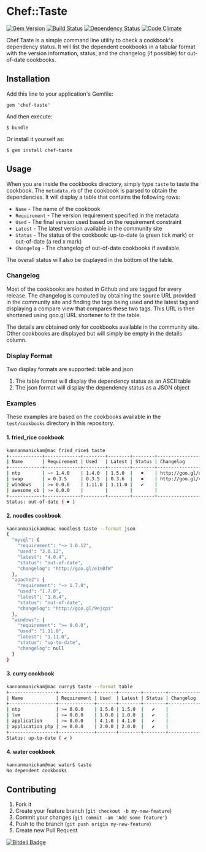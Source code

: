 # Chef::Taste

[![Gem Version](http://img.shields.io/gem/v/chef-taste.svg)][gem]
[![Build Status](http://img.shields.io/travis/arangamani/chef-taste.svg)][travis]
[![Dependency Status](http://img.shields.io/gemnasium/arangamani/chef-taste.svg)][gemnasium]
[![Code Climate](http://img.shields.io/codeclimate/github/arangamani/chef-taste.svg)][codeclimate]

[gem]: https://rubygems.org/gems/chef-taste
[travis]: http://travis-ci.org/arangamani/chef-taste
[gemnasium]: https://gemnasium.com/arangamani/chef-taste
[codeclimate]: https://codeclimate.com/github/arangamani/chef-taste

Chef Taste is a simple command line utility to check a cookbook's dependency status.
It will list the dependent cookbooks in a tabular format with the version information,
status, and the changelog (if possible) for out-of-date cookbooks.

## Installation

Add this line to your application's Gemfile:

    gem 'chef-taste'

And then execute:

    $ bundle

Or install it yourself as:

    $ gem install chef-taste

## Usage

When you are inside the cookbooks directory, simply type `taste` to taste the cookbook.
The `metadata.rb` of the cookbook is parsed to obtain the dependencies. It will display
a table that contains the following rows:

* `Name` - The name of the cookbook
* `Requirement` - The version requirement specified in the metadata
* `Used` - The final version used based on the requirement constraint
* `Latest` - The latest version available in the community site
* `Status` - The status of the cookbook: up-to-date (a green tick mark) or out-of-date (a red x mark)
* `Changelog` - The changelog of out-of-date cookbooks if available.

The overall status will also be displayed in the bottom of the table.

### Changelog
Most of the cookbooks are hosted in Github and are tagged for every release.
The changelog is computed by obtaining the source URL provided in the community site and
finding the tags being used and the latest tag and displaying a compare view that
compares these two tags. This URL is then shortened using goo.gl URL shortener to fit the table.

The details are obtained only for cookbooks available in the community site. Other cookbooks are
displayed but will simply be empty in the details column.

### Display Format

Two display formats are supported: table and json

1. The table format will display the dependency status as an ASCII table
2. The json format will display the dependency status as a JSON object

### Examples

These examples are based on the cookbooks available in the `test/cookbooks` directory
in this repository.

#### 1. fried_rice cookbook

```bash
kannanmanickam@mac fried_rice$ taste
+------------+-------------+--------+--------+--------+----------------------+
| Name       | Requirement | Used   | Latest | Status | Changelog            |
+------------+-------------+--------+--------+--------+----------------------+
| ntp        | ~> 1.4.0    | 1.4.0  | 1.5.0  |   ✖    | http://goo.gl/qsfgwA |
| swap       | = 0.3.5     | 0.3.5  | 0.3.6  |   ✖    | http://goo.gl/vZtUQJ |
| windows    | >= 0.0.0    | 1.11.0 | 1.11.0 |   ✔    |                      |
| awesome_cb | >= 0.0.0    |        |        |        |                      |
+------------+-------------+--------+--------+--------+----------------------+
Status: out-of-date ( ✖ )
```

#### 2. noodles cookbook

```bash
kannanmanickam@mac noodles$ taste --format json
{
  "mysql": {
    "requirement": "~> 3.0.12",
    "used": "3.0.12",
    "latest": "4.0.4",
    "status": "out-of-date",
    "changelog": "http://goo.gl/e1nBfW"
  },
  "apache2": {
    "requirement": "~> 1.7.0",
    "used": "1.7.0",
    "latest": "1.8.4",
    "status": "out-of-date",
    "changelog": "http://goo.gl/9ejcpi"
  },
  "windows": {
    "requirement": ">= 0.0.0",
    "used": "1.11.0",
    "latest": "1.11.0",
    "status": "up-to-date",
    "changelog": null
  }
}
```

#### 3. curry cookbook

```bash
kannanmanickam@mac curry$ taste --format table
+-----------------+-------------+-------+--------+--------+-----------+
| Name            | Requirement | Used  | Latest | Status | Changelog |
+-----------------+-------------+-------+--------+--------+-----------+
| ntp             | >= 0.0.0    | 1.5.0 | 1.5.0  |   ✔    |           |
| lvm             | >= 0.0.0    | 1.0.0 | 1.0.0  |   ✔    |           |
| application     | >= 0.0.0    | 4.1.0 | 4.1.0  |   ✔    |           |
| application_php | >= 0.0.0    | 2.0.0 | 2.0.0  |   ✔    |           |
+-----------------+-------------+-------+--------+--------+-----------+
Status: up-to-date ( ✔ )
```

#### 4. water cookbook

```bash
kannanmanickam@mac water$ taste
No dependent cookbooks
```


## Contributing

1. Fork it
2. Create your feature branch (`git checkout -b my-new-feature`)
3. Commit your changes (`git commit -am 'Add some feature'`)
4. Push to the branch (`git push origin my-new-feature`)
5. Create new Pull Request


[![Bitdeli Badge](https://d2weczhvl823v0.cloudfront.net/arangamani/chef-taste/trend.png)](https://bitdeli.com/free "Bitdeli Badge")

